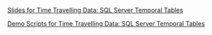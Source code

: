 [Slides for Time Travelling Data: SQL Server Temporal Tables](https://chadgreen.blob.core.windows.net/slides/Time%20Travelling%20Tables%20-%20TechBash.pdf)

[Demo Scripts for Time Travelling Data: SQL Server Temporal Tables](https://chadgreen.blob.core.windows.net/slides/Time%20Travelling%20Tables%20-%20TechBash.pdf)
